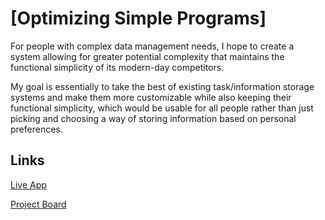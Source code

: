 # [Optimizing Simple Programs]

For people with complex data management needs, I hope to create a system allowing for greater potential complexity that maintains the functional simplicity of its modern-day competitors.

My goal is essentially to take the best of existing task/information storage systems and make them more customizable while also keeping their functional simplicity, which would be usable for all people rather than just picking and choosing a way of storing information based on personal preferences.
## Links

[Live App](https://repl.it/@Lunkles/java-challenge-a-20)

[Project Board](../../projects/1)
